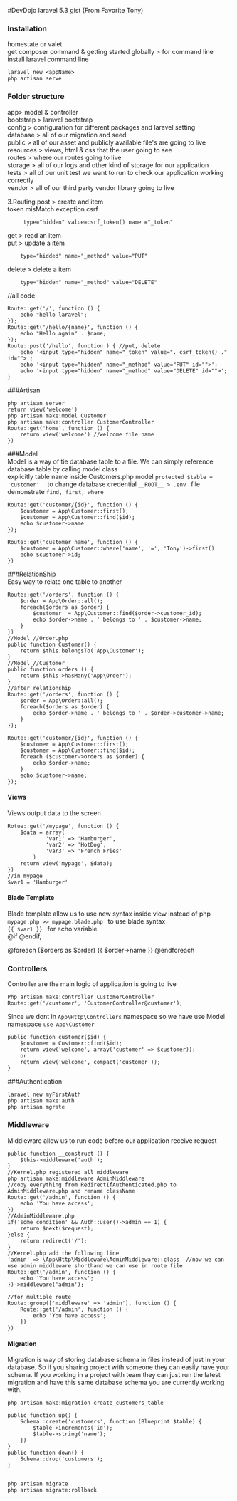 #DevDojo laravel 5.3 gist (From Favorite Tony)     
### Installation     
homestate or valet    
get composer command & getting started globally > for command line    
install laravel command line      
~~~~
laravel new <appName>
php artisan serve
~~~~

### Folder structure
app> model & controller    
bootstrap > laravel bootstrap    
config > configuration for different packages and laravel setting    
database > all of our migration and seed     
public > all of our asset and publicly available file's are going to live   
resources > views, html & css that the user going to see    
routes >  where our routes going to live    
storage > all of our logs and other kind of storage for our application   
tests > all of our unit test we want to run to check our application working correctly    
vendor > all of our third party vendor library going to live     

3.Routing
post > create and item     
	token misMatch exception csrf 
~~~~~
	 type="hidden" value=csrf_token() name ="_token"
~~~~~
get > read an item   
put > update a item    
~~~~
	type="hidded" name="_method" value="PUT"
~~~~   
delete > delete a item     
~~~~   
	type="hidden" name="_method" value="DELETE"
~~~~   
//all code    
~~~~
Route::get('/', function () {
	echo "hello laravel";
});
Route::get('/hello/{name}', function () {
	echo "Hello again" . $name;
});
Route::post('/hello', function ) { //put, delete
	echo '<input type="hidden" name="_token" value=". csrf_token() ." id="">';
	echo '<input type="hidden" name="_method" value="PUT" id="">';
	echo '<input type="hidden" name="_method" value="DELETE" id="">';
}
~~~~

###Artisan   
~~~~   
php artisan server
return view('welcome')
php artisan make:model Customer
php artisan make:controller CustomerController
Route::get('home', function () {
	return view('welcome') //welcome file name 
})
~~~~   

###Model    
Model is a way of tie database table to a  file. We can simply reference database table by calling model class   
explicitly table name inside Customers.php model `protected $table = 'customer'  `
to change database credential `__ROOT__ > .env ` file    
demonstrate `find, first, where`     
~~~~   
Route::get('customer/{id}', function () {
	$customer = App\Customer::first();
	$customer = App\Customer::find($id);
	echo $customer->name
});

Route::get('customer_name', function () {
	$customer = App\Customer::where('name', '=', 'Tony')->first()
	echo $customer->id;
})
~~~~   


###RelationShip    
Easy way to relate one table to another       
~~~~   
Route::get('/orders', function () {
	$order = App\Order::all();
	foreach($orders as $order) {
		$customer  = App\Customer::find($order->customer_id);
		echo $order->name . ' belongs to ' . $customer->name;
	}
})
//Model //Order.php
public function Customer() {
	return $this.belongsTo('App\Customer');
}
//Model //Customer
public function orders () {
	return $this->hasMany('App\Order');
}
//after relationship
Route::get('/orders', function () {
	$order = App\Order::all();
	foreach($orders as $order) {
		echo $order->name . ' belongs to ' . $order->customer->name;
	}
});

Route::get('customer/{id}', function () {
	$customer = App\Customer::first();
	$customer = App\Customer::find($id);
	foreach ($customer->orders as $order) {
		echo $order->name;
	}
	echo $customer->name;
});
~~~~   
#### Views
Views output data to the screen    
~~~~   
Rotue::get('/mypage', function () {
	$data = array(
			'var1' => 'Hamburger',
			'var2' => 'HotDog',
			'var3' => 'French Fries'
		)
	return view('mypage', $data);
})
//in mypage
$var1 = 'Hamburger'
~~~~   

#### Blade Template  
Blade template allow us to  use new syntax inside view instead of php    
`mypage.php >> mypage.blade.php ` to use blade syntax    
`{{ $var1 }} `  for echo variable    
@if @endif,

@foreach  ($orders as $order)
	{{ $order->name }}
@endforeach    

### Controllers    
Controller are the main logic of application is going to live    
~~~~
Php artisan make:controller CustomerController
Route::get('/customer', 'CustomerController@customer');
~~~~    
Since we dont in `App\Http\Controllers` namespace so we have use Model namespace `use App\Customer`    
~~~~    
public function customer($id) {
	$customer = Customer::find($id);
	return view('welcome', array('customer' => $customer));
	or
	return view('welcome', compact('customer'));
}
~~~~
###Authentication    
~~~~
laravel new myFirstAuth    
php artisan make:auth
php artisan mgrate
~~~~

### Middleware   
Middleware allow us to run code before our application receive request    
~~~~
public function __construct () {
	$this->middleware('auth');
}
//Kernel.php registered all middleware    
php artisan make:middleware AdminMiddleware    
//copy everything from RedirectIfAuthenticated.php to  AdminMiddleware.php and rename className
Route::get('/admin', function () {
	echo 'You have access';
})
//AdminMiddleware.php 
if('some condition' && Auth::user()->admin == 1) {
	return $next($request);
}else {
	return redirect('/');
}
//Kernel.php add the following line
'admin' => \App\Http\Middleware\AdminMiddleware::class  //now we can use admin middleware shorthand we can use in route file
Route::get('/admin', function () {
	echo 'You have access';
})->middleware('admin');

//for multiple route
Route::group(['middleware' => 'admin'], function () {
	Route::get('/admin', function () {
		echo 'You have access';
	})
})
~~~~

#### Migration   
Migration is way of storing database schema in files instead of just in your database. So if you sharing project with someone they can easily have your schema. If you  working in a project with team they can just run the latest migration and have this same database schema you are currently working with.  
~~~~
php artisan make:migration create_customers_table    

public function up() {
	Schema::create('customers', function (Blueprint $table) {
		$table->increments('id');
		$table->string('name');
	})
}
public function down() {
	Schema::drop('customers');
}


php artisan migrate    
php artisan migrate:rollback    

~~~~
